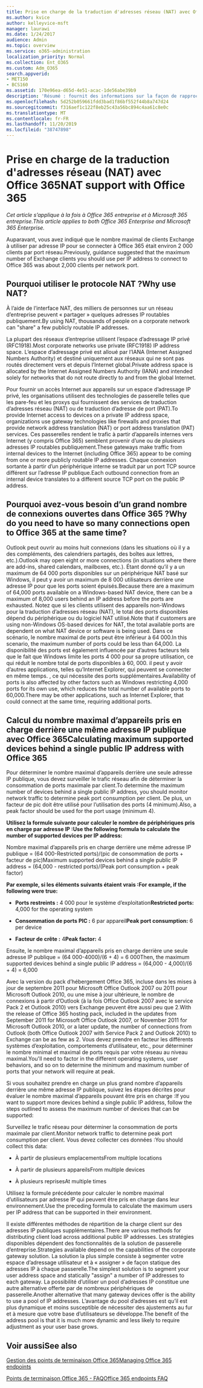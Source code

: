```yaml
---
title: Prise en charge de la traduction d'adresses réseau (NAT) avec Office 365
ms.author: kvice
author: kelleyvice-msft
manager: laurawi
ms.date: 1/24/2017
audience: Admin
ms.topic: overview
ms.service: o365-administration
localization_priority: Normal
ms.collection: Ent_O365
ms.custom: Adm_O365
search.appverid:
- MET150
- BCS160
ms.assetid: 170e96ea-d65d-4e51-acac-1de56abe39b9
description: 'Résumé : fournit des informations sur la façon de rapprocher le nombre correct de clients que vous pouvez utiliser par adresse IP au sein de votre organisation à l’aide de la traduction d’adresses réseau (NAT).'
ms.openlocfilehash: 5d252b059661fdd3bad1f86bf552f44b8a747d24
ms.sourcegitcommit: f316aef1c122f8eb25c43a56bc894c4aa61c8e0c
ms.translationtype: MT
ms.contentlocale: fr-FR
ms.lasthandoff: 11/20/2019
ms.locfileid: "38747898"
---
```

# <a name="nat-support-with-office-365"></a><span data-ttu-id="98ef8-103">Prise en charge de la traduction d'adresses réseau (NAT) avec Office 365</span><span class="sxs-lookup"><span data-stu-id="98ef8-103">NAT support with Office 365</span></span>

<span data-ttu-id="98ef8-104">*Cet article s’applique à la fois à Office 365 entreprise et à Microsoft 365 entreprise.*</span><span class="sxs-lookup"><span data-stu-id="98ef8-104">*This article applies to both Office 365 Enterprise and Microsoft 365 Enterprise.*</span></span>

<span data-ttu-id="98ef8-105">Auparavant, vous avez indiqué que le nombre maximal de clients Exchange à utiliser par adresse IP pour se connecter à Office 365 était environ 2 000 clients par port réseau.</span><span class="sxs-lookup"><span data-stu-id="98ef8-105">Previously, guidance suggested that the maximum number of Exchange clients you should use per IP address to connect to Office 365 was about 2,000 clients per network port.</span></span>
  
## <a name="why-use-nat"></a><span data-ttu-id="98ef8-106">Pourquoi utiliser le protocole NAT ?</span><span class="sxs-lookup"><span data-stu-id="98ef8-106">Why use NAT?</span></span>

<span data-ttu-id="98ef8-107">À l’aide de l’interface NAT, des milliers de personnes sur un réseau d’entreprise peuvent « partager » quelques adresses IP routables publiquement.</span><span class="sxs-lookup"><span data-stu-id="98ef8-107">By using NAT, thousands of people on a corporate network can "share" a few publicly routable IP addresses.</span></span>
  
<span data-ttu-id="98ef8-108">La plupart des réseaux d’entreprise utilisent l’espace d’adressage IP privé (RFC1918).</span><span class="sxs-lookup"><span data-stu-id="98ef8-108">Most corporate networks use private (RFC1918) IP address space.</span></span> <span data-ttu-id="98ef8-109">L’espace d’adressage privé est alloué par l’IANA (Internet Assigned Numbers Authority) et destiné uniquement aux réseaux qui ne sont pas routés directement vers et depuis l’Internet global.</span><span class="sxs-lookup"><span data-stu-id="98ef8-109">Private address space is allocated by the Internet Assigned Numbers Authority (IANA) and intended solely for networks that do not route directly to and from the global Internet.</span></span>
  
<span data-ttu-id="98ef8-110">Pour fournir un accès Internet aux appareils sur un espace d’adressage IP privé, les organisations utilisent des technologies de passerelle telles que les pare-feu et les proxys qui fournissent des services de traduction d’adresses réseau (NAT) ou de traduction d’adresse de port (PAT).</span><span class="sxs-lookup"><span data-stu-id="98ef8-110">To provide Internet access to devices on a private IP address space, organizations use gateway technologies like firewalls and proxies that provide network address translation (NAT) or port address translation (PAT) services.</span></span> <span data-ttu-id="98ef8-111">Ces passerelles rendent le trafic à partir d’appareils internes vers Internet (y compris Office 365) semblent provenir d’une ou de plusieurs adresses IP routables publiquement.</span><span class="sxs-lookup"><span data-stu-id="98ef8-111">These gateways make traffic from internal devices to the Internet (including Office 365) appear to be coming from one or more publicly routable IP addresses.</span></span> <span data-ttu-id="98ef8-112">Chaque connexion sortante à partir d’un périphérique interne se traduit par un port TCP source différent sur l’adresse IP publique.</span><span class="sxs-lookup"><span data-stu-id="98ef8-112">Each outbound connection from an internal device translates to a different source TCP port on the public IP address.</span></span> 
  
## <a name="why-do-you-need-to-have-so-many-connections-open-to-office-365-at-the-same-time"></a><span data-ttu-id="98ef8-113">Pourquoi avez-vous besoin d’un grand nombre de connexions ouvertes dans Office 365 ?</span><span class="sxs-lookup"><span data-stu-id="98ef8-113">Why do you need to have so many connections open to Office 365 at the same time?</span></span>

<span data-ttu-id="98ef8-114">Outlook peut ouvrir au moins huit connexions (dans les situations où il y a des compléments, des calendriers partagés, des boîtes aux lettres, etc.).</span><span class="sxs-lookup"><span data-stu-id="98ef8-114">Outlook may open eight or more connections (in situations where there are add-ins, shared calendars, mailboxes, etc.).</span></span> <span data-ttu-id="98ef8-115">Étant donné qu’il y a un maximum de 64 000 ports disponibles sur un périphérique NAT basé sur Windows, il peut y avoir un maximum de 8 000 utilisateurs derrière une adresse IP pour que les ports soient épuisés.</span><span class="sxs-lookup"><span data-stu-id="98ef8-115">Because there are a maximum of 64,000 ports available on a Windows-based NAT device, there can be a maximum of 8,000 users behind an IP address before the ports are exhausted.</span></span> <span data-ttu-id="98ef8-116">Notez que si les clients utilisent des appareils non-Windows pour la traduction d’adresses réseau (NAT), le total des ports disponibles dépend du périphérique ou du logiciel NAT utilisé.</span><span class="sxs-lookup"><span data-stu-id="98ef8-116">Note that if customers are using non-Windows OS-based devices for NAT, the total available ports are dependent on what NAT device or software is being used.</span></span> <span data-ttu-id="98ef8-117">Dans ce scénario, le nombre maximal de ports peut être inférieur à 64 000.</span><span class="sxs-lookup"><span data-stu-id="98ef8-117">In this scenario, the maximum number of ports could be less than 64,000.</span></span> <span data-ttu-id="98ef8-118">La disponibilité des ports est également influencée par d’autres facteurs tels que le fait que Windows limite les ports 4 000 pour sa propre utilisation, ce qui réduit le nombre total de ports disponibles à 60, 000. il peut y avoir d’autres applications, telles qu’Internet Explorer, qui peuvent se connecter en même temps. , ce qui nécessite des ports supplémentaires.</span><span class="sxs-lookup"><span data-stu-id="98ef8-118">Availability of ports is also affected by other factors such as Windows restricting 4,000 ports for its own use, which reduces the total number of available ports to 60,000.There may be other applications, such as Internet Explorer, that could connect at the same time, requiring additional ports.</span></span>
  
## <a name="calculating-maximum-supported-devices-behind-a-single-public-ip-address-with-office-365"></a><span data-ttu-id="98ef8-119">Calcul du nombre maximal d’appareils pris en charge derrière une même adresse IP publique avec Office 365</span><span class="sxs-lookup"><span data-stu-id="98ef8-119">Calculating maximum supported devices behind a single public IP address with Office 365</span></span>

<span data-ttu-id="98ef8-120">Pour déterminer le nombre maximal d’appareils derrière une seule adresse IP publique, vous devez surveiller le trafic réseau afin de déterminer la consommation de ports maximale par client.</span><span class="sxs-lookup"><span data-stu-id="98ef8-120">To determine the maximum number of devices behind a single public IP address, you should monitor network traffic to determine peak port consumption per client.</span></span> <span data-ttu-id="98ef8-121">De plus, un facteur de pic doit être utilisé pour l’utilisation des ports (4 minimum).</span><span class="sxs-lookup"><span data-stu-id="98ef8-121">Also, a peak factor should be used for the port usage (minimum 4).</span></span> 
  
 <span data-ttu-id="98ef8-122">**Utilisez la formule suivante pour calculer le nombre de périphériques pris en charge par adresse IP :**</span><span class="sxs-lookup"><span data-stu-id="98ef8-122">**Use the following formula to calculate the number of supported devices per IP address:**</span></span>
  
<span data-ttu-id="98ef8-123">Nombre maximal d’appareils pris en charge derrière une même adresse IP publique = (64 000-Restricted ports)/(pic de consommation de ports + facteur de pic)</span><span class="sxs-lookup"><span data-stu-id="98ef8-123">Maximum supported devices behind a single public IP address = (64,000 - restricted ports)/(Peak port consumption + peak factor)</span></span>
  
 <span data-ttu-id="98ef8-124">**Par exemple, si les éléments suivants étaient vrais :**</span><span class="sxs-lookup"><span data-stu-id="98ef8-124">**For example, if the following were true:**</span></span>
  
- <span data-ttu-id="98ef8-125">**Ports restreints :** 4 000 pour le système d’exploitation</span><span class="sxs-lookup"><span data-stu-id="98ef8-125">**Restricted ports:** 4,000 for the operating system</span></span>

- <span data-ttu-id="98ef8-126">**Consommation de ports PIC :** 6 par appareil</span><span class="sxs-lookup"><span data-stu-id="98ef8-126">**Peak port consumption:** 6 per device</span></span>

- <span data-ttu-id="98ef8-127">**Facteur de crête :** 4</span><span class="sxs-lookup"><span data-stu-id="98ef8-127">**Peak factor:** 4</span></span>

<span data-ttu-id="98ef8-128">Ensuite, le nombre maximal d’appareils pris en charge derrière une seule adresse IP publique = (64 000-4000)/(6 + 4) = 6 000</span><span class="sxs-lookup"><span data-stu-id="98ef8-128">Then, the maximum supported devices behind a single public IP address = (64,000 - 4,000)/(6 + 4) = 6,000</span></span>
  
<span data-ttu-id="98ef8-129">Avec la version du pack d’hébergement Office 365, incluse dans les mises à jour de septembre 2011 pour Microsoft Office Outlook 2007 ou 2011 pour Microsoft Outlook 2010, ou une mise à jour ultérieure, le nombre de connexions à partir d’Outlook (à la fois Office Outlook 2007 avec le service Pack 2 et Outlook 2010) vers Exchange peuvent être aussi peu que 2.</span><span class="sxs-lookup"><span data-stu-id="98ef8-129">With the release of Office 365 hosting pack, included in the updates from September 2011 for Microsoft Office Outlook 2007, or November 2011 for Microsoft Outlook 2010, or a later update, the number of connections from Outlook (both Office Outlook 2007 with Service Pack 2 and Outlook 2010) to Exchange can be as few as 2.</span></span> <span data-ttu-id="98ef8-130">Vous devez prendre en facteur les différents systèmes d’exploitation, comportements d’utilisateur, etc., pour déterminer le nombre minimal et maximal de ports requis par votre réseau au niveau maximal.</span><span class="sxs-lookup"><span data-stu-id="98ef8-130">You'll need to factor in the different operating systems, user behaviors, and so on to determine the minimum and maximum number of ports that your network will require at peak.</span></span>
  
<span data-ttu-id="98ef8-131">Si vous souhaitez prendre en charge un plus grand nombre d’appareils derrière une même adresse IP publique, suivez les étapes décrites pour évaluer le nombre maximal d’appareils pouvant être pris en charge :</span><span class="sxs-lookup"><span data-stu-id="98ef8-131">If you want to support more devices behind a single public IP address, follow the steps outlined to assess the maximum number of devices that can be supported:</span></span>
  
<span data-ttu-id="98ef8-132">Surveillez le trafic réseau pour déterminer la consommation de ports maximale par client.</span><span class="sxs-lookup"><span data-stu-id="98ef8-132">Monitor network traffic to determine peak port consumption per client.</span></span> <span data-ttu-id="98ef8-133">Vous devez collecter ces données :</span><span class="sxs-lookup"><span data-stu-id="98ef8-133">You should collect this data:</span></span>
  
- <span data-ttu-id="98ef8-134">À partir de plusieurs emplacements</span><span class="sxs-lookup"><span data-stu-id="98ef8-134">From multiple locations</span></span>
    
- <span data-ttu-id="98ef8-135">À partir de plusieurs appareils</span><span class="sxs-lookup"><span data-stu-id="98ef8-135">From multiple devices</span></span>
    
- <span data-ttu-id="98ef8-136">À plusieurs reprises</span><span class="sxs-lookup"><span data-stu-id="98ef8-136">At multiple times</span></span>
    
<span data-ttu-id="98ef8-137">Utilisez la formule précédente pour calculer le nombre maximal d’utilisateurs par adresse IP qui peuvent être pris en charge dans leur environnement.</span><span class="sxs-lookup"><span data-stu-id="98ef8-137">Use the preceding formula to calculate the maximum users per IP address that can be supported in their environment.</span></span>
  
<span data-ttu-id="98ef8-138">Il existe différentes méthodes de répartition de la charge client sur des adresses IP publiques supplémentaires.</span><span class="sxs-lookup"><span data-stu-id="98ef8-138">There are various methods for distributing client load across additional public IP addresses.</span></span> <span data-ttu-id="98ef8-139">Les stratégies disponibles dépendent des fonctionnalités de la solution de passerelle d’entreprise.</span><span class="sxs-lookup"><span data-stu-id="98ef8-139">Strategies available depend on the capabilities of the corporate gateway solution.</span></span> <span data-ttu-id="98ef8-140">La solution la plus simple consiste à segmenter votre espace d’adressage utilisateur et à « assigner » de façon statique des adresses IP à chaque passerelle.</span><span class="sxs-lookup"><span data-stu-id="98ef8-140">The simplest solution is to segment your user address space and statically "assign" a number of IP addresses to each gateway.</span></span> <span data-ttu-id="98ef8-141">La possibilité d’utiliser un pool d’adresses IP constitue une autre alternative offerte par de nombreux périphériques de passerelle.</span><span class="sxs-lookup"><span data-stu-id="98ef8-141">Another alternative that many gateway devices offer is the ability to use a pool of IP addresses.</span></span> <span data-ttu-id="98ef8-142">L’avantage du pool d’adresses est qu’il est plus dynamique et moins susceptible de nécessiter des ajustements au fur et à mesure que votre base d’utilisateurs se développe.</span><span class="sxs-lookup"><span data-stu-id="98ef8-142">The benefit of the address pool is that it is much more dynamic and less likely to require adjustment as your user base grows.</span></span>
  
## <a name="see-also"></a><span data-ttu-id="98ef8-143">Voir aussi</span><span class="sxs-lookup"><span data-stu-id="98ef8-143">See also</span></span>

[<span data-ttu-id="98ef8-144">Gestion des points de terminaison Office 365</span><span class="sxs-lookup"><span data-stu-id="98ef8-144">Managing Office 365 endpoints</span></span>](https://support.office.com/article/99cab9d4-ef59-4207-9f2b-3728eb46bf9a)
  
[<span data-ttu-id="98ef8-145">Points de terminaison Office 365 - FAQ</span><span class="sxs-lookup"><span data-stu-id="98ef8-145">Office 365 endpoints FAQ</span></span>](https://support.office.com/article/d4088321-1c89-4b96-9c99-54c75cae2e6d)
